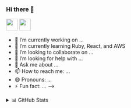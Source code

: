 ### Hi there 👋

<img  height="32" width="32" src="https://cdn.jsdelivr.net/npm/simple-icons@v4/icons/youtube.svg" />

<img height="32" width="32" src="https://cdn.jsdelivr.net/npm/simple-icons@v4/icons/gatsby.svg" />


- 🔭 I’m currently working on ...
- 🌱 I’m currently learning Ruby, React, and AWS
- 👯 I’m looking to collaborate on ...
- 🤔 I’m looking for help with ...
- 💬 Ask me about ...
- 📫 How to reach me: ...
- 😄 Pronouns: ...
- ⚡ Fun fact: ...
-->

<details>
  <summary> 📊 GitHub Stats </summary>
  
  <img align="left" alt="rarcher18's Github Stats" src="https://github-readme-stats-inky-seven.vercel.app/api?username=rarcher18&show_icons=true&hide_border=true" />




</details>
